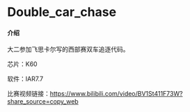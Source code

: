# Double_car_chase

#### 介绍
大二参加飞思卡尔写的西部赛双车追逐代码。

芯片：K60

软件：IAR7.7

比赛视频链接：https://www.bilibili.com/video/BV1St411F73W?share_source=copy_web
